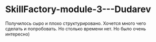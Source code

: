 # SkillFactory-module-3---Dudarev
Получилось сыро и плохо структурировано.
Хочется много чего сделать и попробовать. Но столько времени нет.
Но было очень интересно)
